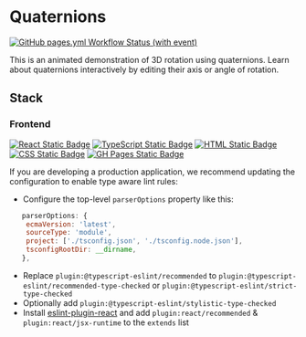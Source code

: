 # Quaternions

[![GitHub pages.yml Workflow Status (with event)](https://img.shields.io/github/actions/workflow/status/HKanwal/quaternions/pages.yml)](https://github.com/HKanwal/quaternions/actions/workflows/pages.yml)

This is an animated demonstration of 3D rotation using quaternions. Learn about quaternions interactively by editing their axis or angle of rotation.

## Stack
### Frontend

[![React Static Badge](https://img.shields.io/badge/React-61DAFB?logo=React&color=23272F)](https://react.dev/)
[![TypeScript Static Badge](https://img.shields.io/badge/TypeScript-007ACC?logo=typescript&logoColor=white)](https://github.com/search?q=user%3AHKanwal+language%3Atypescript)
[![HTML Static Badge](https://img.shields.io/badge/HTML-E34F26?logo=html5&logoColor=white)](https://github.com/search?q=user%3AHKanwal+language%3Ahtml)
[![CSS Static Badge](https://img.shields.io/badge/CSS-1572B6?logo=css3&logoColor=white)](https://github.com/search?q=user%3AHKanwal+language%3Acss)
[![GH Pages Static Badge](https://img.shields.io/badge/GitHub%20Pages-181717?logo=github&logoColor=white)](https://github.com/HKanwal/quaternions/deployments/activity_log?environment=github-pages)

If you are developing a production application, we recommend updating the configuration to enable type aware lint rules:

- Configure the top-level `parserOptions` property like this:

```js
   parserOptions: {
    ecmaVersion: 'latest',
    sourceType: 'module',
    project: ['./tsconfig.json', './tsconfig.node.json'],
    tsconfigRootDir: __dirname,
   },
```

- Replace `plugin:@typescript-eslint/recommended` to `plugin:@typescript-eslint/recommended-type-checked` or `plugin:@typescript-eslint/strict-type-checked`
- Optionally add `plugin:@typescript-eslint/stylistic-type-checked`
- Install [eslint-plugin-react](https://github.com/jsx-eslint/eslint-plugin-react) and add `plugin:react/recommended` & `plugin:react/jsx-runtime` to the `extends` list
